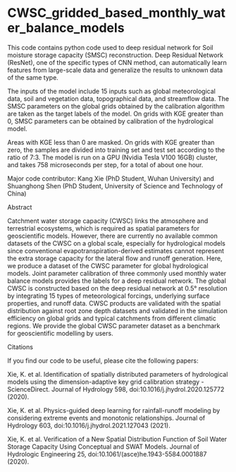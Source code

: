 # CWSC_gridded_based_monthly_water_balance_models

This code contains python code used to deep residual network for Soil moisture storage capacity (SMSC) reconstruction. Deep Residual Network (ResNet), one of the specific types of CNN method, can automatically learn features from large-scale data and generalize the results to unknown data of the same type. 

The inputs of the model include 15 inputs such as global meteorological data, soil and vegetation data, topographical data, and streamflow data. The SMSC parameters on the global grids obtained by the calibration algorithm are taken as the target labels of the model. On grids with KGE greater than 0, SMSC parameters can be obtained by calibration of the hydrological model.

Areas with KGE less than 0 are masked. On grids with KGE greater than zero, the samples are divided into training set and test set according to the ratio of 7:3. The model is run on a GPU (Nvidia Tesla V100 16GB) cluster, and takes 758 microseconds per step, for a total of about one hour. 

Major code contributor: Kang Xie (PhD Student, Wuhan University) and Shuanghong Shen (PhD Student, University of Science and Technology of China)


Abstract

Catchment water storage capacity (CWSC) links the atmosphere and terrestrial ecosystems, which is required as spatial parameters for geoscientific models. However, there are currently no available common datasets of the CWSC on a global scale, especially for hydrological models since conventional evapotranspiration-derived estimates cannot represent the extra storage capacity for the lateral flow and runoff generation. Here, we produce a dataset of the CWSC parameter for global hydrological models. Joint parameter calibration of three commonly used monthly water balance models provides the labels for a deep residual network. The global CWSC is constructed based on the deep residual network at 0.5° resolution by integrating 15 types of meteorological forcings, underlying surface properties, and runoff data. CWSC products are validated with the spatial distribution against root zone depth datasets and validated in the simulation efficiency on global grids and typical catchments from different climatic regions. We provide the global CWSC parameter dataset as a benchmark for geoscientific modelling by users.


Citations

If you find our code to be useful, please cite the following papers:

Xie, K. et al. Identification of spatially distributed parameters of hydrological models using the dimension-adaptive key grid calibration strategy - ScienceDirect. Journal of Hydrology 598, doi:10.1016/j.jhydrol.2020.125772 (2020).

Xie, K. et al. Physics-guided deep learning for rainfall-runoff modeling by considering extreme events and monotonic relationships. Journal of Hydrology 603, doi:10.1016/j.jhydrol.2021.127043 (2021).

Xie, K. et al. Verification of a New Spatial Distribution Function of Soil Water Storage Capacity Using Conceptual and SWAT Models. Journal of Hydrologic Engineering 25, doi:10.1061/(asce)he.1943-5584.0001887 (2020).


